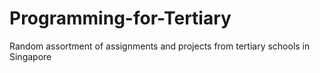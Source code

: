 # Programming-for-Tertiary
Random assortment of assignments and projects from tertiary schools in Singapore
